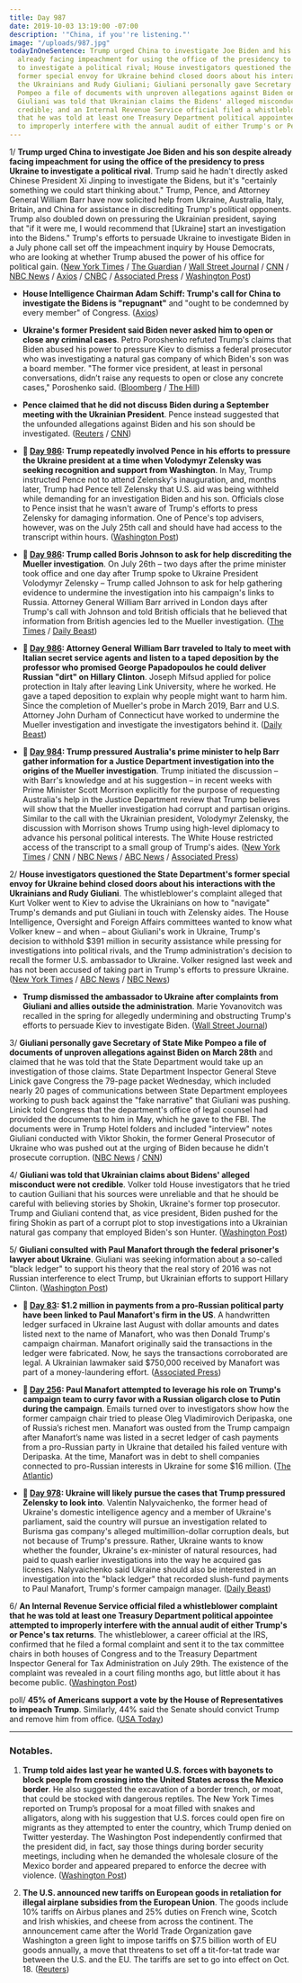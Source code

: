 ```yaml
---
title: Day 987
date: 2019-10-03 13:19:00 -07:00
description: '"China, if you''re listening."'
image: "/uploads/987.jpg"
todayInOneSentence: Trump urged China to investigate Joe Biden and his son despite
  already facing impeachment for using the office of the presidency to press Ukraine
  to investigate a political rival; House investigators questioned the State Department's
  former special envoy for Ukraine behind closed doors about his interactions with
  the Ukrainians and Rudy Giuliani; Giuliani personally gave Secretary of State Mike
  Pompeo a file of documents with unproven allegations against Biden on March 28th;
  Giuliani was told that Ukrainian claims the Bidens' alleged misconduct were not
  credible; and an Internal Revenue Service official filed a whistleblower complaint
  that he was told at least one Treasury Department political appointee attempted
  to improperly interfere with the annual audit of either Trump's or Pence's tax returns.
---
```


1/ **Trump urged China to investigate Joe Biden and his son despite already facing impeachment for using the office of the presidency to press Ukraine to investigate a political rival**. Trump said he hadn't directly asked Chinese President Xi Jinping to investigate the Bidens, but it's "certainly something we could start thinking about." Trump, Pence, and Attorney General William Barr have now solicited help from Ukraine, Australia, Italy, Britain, and China for assistance in discrediting Trump's political opponents. Trump also doubled down on pressuring the Ukrainian president, saying that "if it were me, I would recommend that \[Ukraine\] start an investigation into the Bidens." Trump's efforts to persuade Ukraine to investigate Biden in a July phone call set off the impeachment inquiry by House Democrats, who are looking at whether Trump abused the power of his office for political gain. ([New York Times](https://www.nytimes.com/2019/10/03/us/politics/trump-china-bidens.html) / [The Guardian](https://www.theguardian.com/us-news/2019/oct/03/trump-biden-china-investigation-demand) / [Wall Street Journal](https://www.wsj.com/articles/trump-urges-ukraine-china-to-investigate-the-bidens-11570114755) / [CNN](https://www.cnn.com/2019/10/03/politics/donald-trump-ukraine-china-investigate-2020/index.html) / [NBC News](https://www.nbcnews.com/politics/2020-election/trump-publicly-urges-china-ukraine-investigate-bidens-amid-impeachment-inquiry-n1061956) / [Axios](https://www.axios.com/trump-china-investigate-joe-biden-f7d034bf-91ea-4ede-a879-6b86c36e719a.html) / [CNBC](https://www.cnbc.com/2019/10/03/trump-calls-for-ukraine-china-to-investigate-the-bidens.html) / [Associated Press](https://apnews.com/c4fc388b22f549e0a67925cab8cd7e93) / [Washington Post](https://www.washingtonpost.com/politics/trump-impeachment-inquiry-live-updates/2019/10/03/5f81ec5a-e55c-11e9-a6e8-8759c5c7f608_story.html))

* **House Intelligence Chairman Adam Schiff: Trump's call for China to investigate the Bidens is "repugnant"** and "ought to be condemned by every member" of Congress. ([Axios](https://www.axios.com/adam-schiff-trump-china-investigate-biden-0ebae628-1220-4e16-9522-81ffc598c1b9.html))

* **Ukraine's former President said Biden never asked him to open or close any criminal cases**. Petro Poroshenko refuted Trump's claims that Biden abused his power to pressure Kiev to dismiss a federal prosecutor who was investigating a natural gas company of which Biden's son was a board member. "The former vice president, at least in personal conversations, didn’t raise any requests to open or close any concrete cases," Poroshenko said. ([Bloomberg](https://www.bloomberg.com/news/articles/2019-10-02/ukraine-s-ex-president-says-biden-never-asked-to-close-cases) / [The Hill](https://thehill.com/policy/international/europe/464157-former-ukraine-president-biden-never-asked-to-close-cases))

* **Pence claimed that he did not discuss Biden during a September meeting with the Ukrainian President**. Pence instead suggested that the unfounded allegations against Biden and his son should be investigated. ([Reuters](https://www.reuters.com/article/us-usa-trump-whistleblower-pence/pence-says-biden-son-should-be-investigated-for-ukraine-dealings-idUSKBN1WI232) / [CNN](https://www.cnn.com/2019/10/03/politics/mike-pence-ukraine-donald-trump-investigation/index.html))

* **📌 [Day 986](https://whatthefuckjusthappenedtoday.com/2019/10/02/day-986/#3-trump-repeatedly-involved-pence-in): Trump repeatedly involved Pence in his efforts to pressure the Ukraine president at a time when Volodymyr Zelensky was seeking recognition and support from Washington**. In May, Trump instructed Pence not to attend Zelensky's inauguration, and, months later, Trump had Pence tell Zelensky that U.S. aid was being withheld while demanding for an investigation Biden and his son. Officials close to Pence insist that he wasn't aware of Trump's efforts to press Zelensky for damaging information. One of Pence's top advisers, however, was on the July 25th call and should have had access to the transcript within hours. ([Washington Post](https://www.washingtonpost.com/world/national-security/trump-involved-pence-in-efforts-to-pressure-ukraines-leader-though-aides-say-vice-president-was-unaware-of-pursuit-of-dirt-on-bidens/2019/10/02/263aa9e2-e4a7-11e9-b403-f738899982d2_story.html))

* **📌 [Day 986](https://whatthefuckjusthappenedtoday.com/2019/10/02/day-986/#7-trump-called-boris-johnson-to-ask): Trump called Boris Johnson to ask for help discrediting the Mueller investigation**. On July 26th – two days after the prime minister took office and one day after Trump spoke to Ukraine President Volodymyr Zelensky – Trump called Johnson to ask for help gathering evidence to undermine the investigation into his campaign's links to Russia. Attorney General William Barr arrived in London days after Trump's call with Johnson and told British officials that he believed that information from British agencies led to the Mueller investigation. ([The Times](https://www.thetimes.co.uk/article/donald-trump-impeachment-president-called-boris-johnson-for-help-to-discredit-mueller-inquiry-jlkztnfpx) / [Daily Beast](https://www.thedailybeast.com/trump-called-boris-johnson-for-help-discrediting-mueller-inquiry-report))

* **📌 [Day 986](https://whatthefuckjusthappenedtoday.com/2019/10/02/day-986/#attorney-general-william-barr-travel): Attorney General William Barr traveled to Italy to meet with Italian secret service agents and listen to a taped deposition by the professor who promised George Papadopoulos he could deliver Russian "dirt" on Hillary Clinton**. Joseph Mifsud applied for police protection in Italy after leaving Link University, where he worked. He gave a taped deposition to explain why people might want to harm him. Since the completion of Mueller's probe in March 2019, Barr and U.S. Attorney John Durham of Connecticut have worked to undermine the Mueller investigation and investigate the investigators behind it. ([Daily Beast](https://www.thedailybeast.com/barr-went-to-rome-to-hear-a-secret-tape-from-joseph-mifsud-the-professor-who-helped-ignite-the-russia-probe))

* **📌 [Day 984](https://whatthefuckjusthappenedtoday.com/2019/09/30/day-984/#4-trump-pressured-australias-prime-m): Trump pressured Australia's prime minister to help Barr gather information for a Justice Department investigation into the origins of the Mueller investigation**. Trump initiated the discussion – with Barr's knowledge and at his suggestion – in recent weeks with Prime Minister Scott Morrison explicitly for the purpose of requesting Australia's help in the Justice Department review that Trump believes will show that the Mueller investigation had corrupt and partisan origins. Similar to the call with the Ukrainian president, Volodymyr Zelensky, the discussion with Morrison shows Trump using high-level diplomacy to advance his personal political interests. The White House restricted access of the transcript to a small group of Trump's aides. ([New York Times](https://www.nytimes.com/2019/09/30/us/politics/trump-australia-barr-mueller.html) / [CNN](https://www.cnn.com/2019/09/30/politics/trump-mueller-barr-australia/index.html) / [NBC News](https://www.nbcnews.com/politics/donald-trump/trump-asked-australian-prime-minister-help-investigate-mueller-probe-origins-n1060526) / [ABC News](https://abcnews.go.com/Politics/barr-asked-trump-introductions-australia-italy-review-russia/story?id=65964849) / [Associated Press](https://apnews.com/7246ca01d5fc4444b0cc8ad65006c390))

2/ **House investigators questioned the State Department's former special envoy for Ukraine behind closed doors about his interactions with the Ukrainians and Rudy Giuliani**. The whistleblower's complaint alleged that Kurt Volker went to Kiev to advise the Ukrainians on how to "navigate" Trump's demands and put Giuliani in touch with Zelensky aides. The House Intelligence, Oversight and Foreign Affairs committees wanted to know what Volker knew – and when – about Giuliani's work in Ukraine, Trump's decision to withhold $391 million in security assistance while pressing for investigations into political rivals, and the Trump administration's decision to recall the former U.S. ambassador to Ukraine. Volker resigned last week and has not been accused of taking part in Trump's efforts to pressure Ukraine. ([New York Times](https://www.nytimes.com/2019/10/03/us/politics/kurt-volker-impeachment.html) / [ABC News](https://abcnews.go.com/Politics/top-diplomat-ukraine-crazy-withhold-security-sasistance-political/story?id=66039011) / [NBC News](https://www.nbcnews.com/politics/congress/kurt-volker-ex-u-s-envoy-ukraine-grilled-lawmakers-part-n1062106))

* **Trump dismissed the ambassador to Ukraine after complaints from Giuliani and allies outside the administration**. Marie Yovanovitch was recalled in the spring for allegedly undermining and obstructing Trump's efforts to persuade Kiev to investigate Biden. ([Wall Street Journal](https://www.wsj.com/articles/trump-ordered-ukraine-ambassador-removed-after-complaints-from-giuliani-others-11570137147))

3/ **Giuliani personally gave Secretary of State Mike Pompeo a file of documents of unproven allegations against Biden on March 28th** and claimed that he was told that the State Department would take up an investigation of those claims. State Department Inspector General Steve Linick gave Congress the 79-page packet Wednesday, which included nearly 20 pages of communications between State Department employees working to push back against the "fake narrative" that Giuliani was pushing. Linick told Congress that the department's office of legal counsel had provided the documents to him in May, which he gave to the FBI. The documents were in Trump Hotel folders and included "interview" notes Giuliani conducted with Viktor Shokin, the former General Prosecutor of Ukraine who was pushed out at the urging of Biden because he didn't prosecute corruption. ([NBC News](https://www.nbcnews.com/politics/trump-impeachment-inquiry/giuliani-says-state-dept-vowed-investigate-after-he-gave-ukraine-n1061931) / [CNN](https://www.cnn.com/2019/10/02/politics/state-department-inspector-general-briefing-congress/index.html))

4/ **Giuliani was told that Ukrainian claims about Bidens' alleged misconduct were not credible**. Volker told House investigators that he tried to caution Guiliani that his sources were unreliable and that he should be careful with believing stories by Shokin, Ukraine's former top prosecutor. Trump and Giuliani contend that, as vice president, Biden pushed for the firing Shokin as part of a corrupt plot to stop investigations into a Ukrainian natural gas company that employed Biden's son Hunter.  ([Washington Post](https://www.washingtonpost.com/world/national-security/this-is-when-the-inquiry-gets-real-former-us-special-envoy-to-ukraine-testifies-in-impeachment-probe-today/2019/10/03/51365c1b-5a01-4e44-872a-299b67949a5e_story.html))

5/ **Giuliani consulted with Paul Manafort through the federal prisoner's lawyer about Ukraine**. Giuliani was seeking information about a so-called "black ledger" to support his theory that the real story of 2016 was not Russian interference to elect Trump, but Ukrainian efforts to support Hillary Clinton. ([Washington Post](https://www.washingtonpost.com/world/national-security/giuliani-consulted-on-ukraine-with-imprisoned-paul-manafort-via-a-lawyer/2019/10/02/7a6dc542-e486-11e9-b7da-053c79b03db8_story.html))

* **📌 [Day 83](https://whatthefuckjusthappenedtoday.com/2017/04/12/Day-83/#2-1-2-million-in-payments-from-a-pro): $1.2 million in payments from a pro-Russian political party have been linked to Paul Manafort's firm in the US**. A handwritten ledger surfaced in Ukraine last August with dollar amounts and dates listed next to the name of Manafort, who was then Donald Trump's campaign chairman. Manafort originally said the transactions in the ledger were fabricated. Now, he says the transactions corroborated are legal. A Ukrainian lawmaker said $750,000 received by Manafort was part of a money-laundering effort. ([Associated Press](https://apnews.com/20cfc75c82eb4a67b94e624e97207e23))

* **📌 [Day 256](https://whatthefuckjusthappenedtoday.com/2017/10/02/day-256/#4-paul-manafort-attempted-to-leverag): Paul Manafort attempted to leverage his role on Trump's campaign team to curry favor with a Russian oligarch close to Putin during the campaign**. Emails turned over to investigators show how the former campaign chair tried to please Oleg Vladimirovich Deripaska, one of Russia’s richest men. Manafort was ousted from the Trump campaign after Manafort’s name was listed in a secret ledger of cash payments from a pro-Russian party in Ukraine that detailed his failed venture with Deripaska. At the time, Manafort was in debt to shell companies connected to pro-Russian interests in Ukraine for some $16 million. ([The Atlantic](https://www.theatlantic.com/politics/archive/2017/10/emails-suggest-manafort-sought-approval-from-putin-ally-deripaska/541677/))

* **📌 [Day 978](https://whatthefuckjusthappenedtoday.com/2019/09/24/day-978/#7-ukraine-will-likely-pursue-the-cas): Ukraine will likely pursue the cases that Trump pressured Zelensky to look into**. Valentin Nalyvaichenko, the former head of Ukraine's domestic intelligence agency and a member of Ukraine's parliament, said the country will pursue an investigation related to Burisma gas company's alleged multimillion-dollar corruption deals, but not because of Trump's pressure. Rather, Ukraine wants to know whether the founder, Ukraine's ex-minister of natural resources, had paid to quash earlier investigations into the way he acquired gas licenses. Nalyvaichenko said Ukraine should also be interested in an investigation into the "black ledger" that recorded slush-fund payments to Paul Manafort, Trump's former campaign manager. ([Daily Beast](https://www.thedailybeast.com/ukraine-likely-to-reopen-probe-of-hunter-biden-firm-sources?ref=home?ref=home))

6/ **An Internal Revenue Service official filed a whistleblower complaint that he was told at least one Treasury Department political appointee attempted to improperly interfere with the annual audit of either Trump's or Pence's tax returns**. The whistleblower, a career official at the IRS, confirmed that he filed a formal complaint and sent it to the tax committee chairs in both houses of Congress and to the Treasury Department Inspector General for Tax Administration on July 29th. The existence of the complaint was revealed in a court filing months ago, but little about it has become public. ([Washington Post](https://www.washingtonpost.com/business/economy/irs-whistleblower-said-to-report-treasury-political-appointee-might-have-tried-to-interfere-in-audit-of-trump-or-pence/2019/10/03/0c768b34-e52e-11e9-a331-2df12d56a80b_story.html))

poll/ **45% of Americans support a vote by the House of Representatives to impeach Trump**. Similarly, 44% said the Senate should convict Trump and remove him from office. ([USA Today](https://www.usatoday.com/story/news/politics/2019/10/03/poll-trump-impeachment-support-grows-removal-over-ukraine/3846565002/))

---

### Notables.

1. **Trump told aides last year he wanted U.S. forces with bayonets to block people from crossing into the United States across the Mexico border**. He also suggested the excavation of a border trench, or moat, that could be stocked with dangerous reptiles. The New York Times reported on Trump’s proposal for a moat filled with snakes and alligators, along with his suggestion that U.S. forces could open fire on migrants as they attempted to enter the country, which Trump denied on Twitter yesterday. The Washington Post independently confirmed that the president did, in fact, say those things during border security meetings, including when he demanded the wholesale closure of the Mexico border and appeared prepared to enforce the decree with violence. ([Washington Post](https://www.washingtonpost.com/national/trump-wanted-to-have-us-forces-equipped-with-bayonets-to-stop-migrants-at-border-among-other-ideas-officials-say/2019/10/03/445fc788-e554-11e9-a6e8-8759c5c7f608_story.html))

2. **The U.S. announced new tariffs on European goods in retaliation for illegal airplane subsidies from the European Union**. The goods include 10% tariffs on Airbus planes and 25% duties on French wine, Scotch and Irish whiskies, and cheese from across the continent. The announcement came after the World Trade Organization gave Washington a green light to impose tariffs on $7.5 billion worth of EU goods annually, a move that threatens to set off a tit-for-tat trade war between the U.S. and the EU. The tariffs are set to go into effect on Oct. 18. ([Reuters](https://www.reuters.com/article/us-wto-aircraft-idUSKBN1WH0SI))